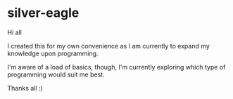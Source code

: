 # silver-eagle

Hi all

I created this for my own convenience as I am currently to expand my knowledge upon programming.

I'm aware of a load of basics, though, I'm currently exploring which type of programming would suit me best.

Thanks all :)
